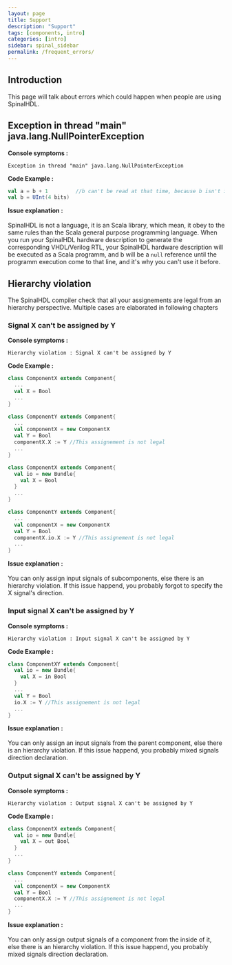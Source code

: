 ```yaml
---
layout: page
title: Support
description: "Support"
tags: [components, intro]
categories: [intro]
sidebar: spinal_sidebar
permalink: /frequent_errors/
---
```



## Introduction
This page will talk about errors which could happen when people are using SpinalHDL.

## Exception in thread "main" java.lang.NullPointerException

<b>Console symptoms :</b>

```
Exception in thread "main" java.lang.NullPointerException
```

<b>Code Example :</b>

```scala
val a = b + 1         //b can't be read at that time, because b isn't instanciated yet
val b = UInt(4 bits)
```

<b>Issue explanation : </b><br>
<br>
SpinalHDL is not a language, it is an Scala library, which mean, it obey to the same rules than the Scala general purpose programming language. When you run your SpinalHDL hardware description to generate the corresponding VHDL/Verilog RTL, your SpinalHDL hardware description will be executed as a Scala programm, and b will be a `null` reference until the programm execution come to that line, and it's why you can't use it before.

## Hierarchy violation
The SpinalHDL compiler check that all your assignements are legal from an hierarchy perspective. Multiple cases are elaborated in following chapters

### Signal X can't be assigned by Y

<b>Console symptoms :</b>

```
Hierarchy violation : Signal X can't be assigned by Y
```

<b>Code Example :</b>

```scala
class ComponentX extends Component{
  ...
  val X = Bool
  ...
}

class ComponentY extends Component{
  ...
  val componentX = new ComponentX
  val Y = Bool
  componentX.X := Y //This assignement is not legal
  ...
}
```

```scala
class ComponentX extends Component{
  val io = new Bundle{
    val X = Bool
  }
  ...
}

class ComponentY extends Component{
  ...
  val componentX = new ComponentX
  val Y = Bool
  componentX.io.X := Y //This assignement is not legal
  ...
}
```

<b>Issue explanation : </b><br>
<br>
You can only assign input signals of subcomponents, else there is an hierarchy violation. If this issue happend, you probably forgot to specify the X signal's direction.

### Input signal X can't be assigned by Y


<b>Console symptoms :</b>

```
Hierarchy violation : Input signal X can't be assigned by Y
```

<b>Code Example :</b>

```scala
class ComponentXY extends Component{
  val io = new Bundle{
    val X = in Bool
  }
  ...
  val Y = Bool
  io.X := Y //This assignement is not legal
  ...
}
```

<b>Issue explanation : </b><br>
<br>
You can only assign an input signals from the parent component, else there is an hierarchy violation. If this issue happend, you probably mixed signals direction declaration.

### Output signal X can't be assigned by Y


<b>Console symptoms :</b>

```
Hierarchy violation : Output signal X can't be assigned by Y
```

<b>Code Example :</b>

```scala
class ComponentX extends Component{
  val io = new Bundle{
    val X = out Bool
  }
  ...
}

class ComponentY extends Component{
  ...
  val componentX = new ComponentX
  val Y = Bool
  componentX.X := Y //This assignement is not legal
  ...
}
```

<b>Issue explanation : </b><br>
<br>
You can only assign output signals of a component from the inside of it, else there is an hierarchy violation. If this issue happend, you probably mixed signals direction declaration.
